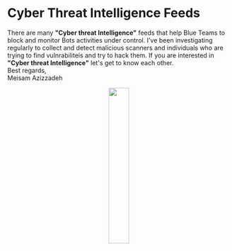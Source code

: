 # Cyber Threat Intelligence Feeds

There are many **"Cyber threat Intelligence"** feeds that help Blue Teams to block and monitor Bots activities under control.
I've been investigating regularly to collect and detect malicious scanners and individuals who are trying to find vulnrabiliteis and try to hack them.
If you are interested in **"Cyber threat Intelligence"** let's get to know each other.  
Best regards,  
Meisam Azizzadeh  
  
   


<p align="center" width="100%">
    <img width="30%" src="https://user-images.githubusercontent.com/69088578/182084416-7223c647-e6d0-4dae-a17a-3b5846705e68.png">
</p>

